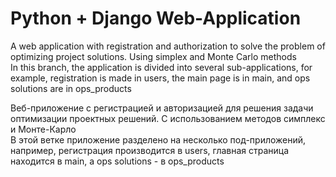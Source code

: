# Python + Django Web-Application

A web application with registration and authorization to solve the problem of optimizing project solutions. Using simplex and Monte Carlo methods<br>
In this branch, the application is divided into several sub-applications, for example, registration is made in users, the main page is in main, and ops solutions are in ops_products

Веб-приложение с регистрацией и авторизацией для решения задачи оптимизации проектных решений. С использованием методов симплекс и Монте-Карло<br>
В этой ветке приложение разделено на несколько под-приложений, например, регистрация производится в users, главная страница находится в main, а ops solutions - в ops_products
